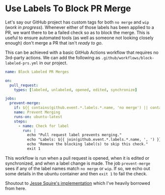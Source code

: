# Use Labels To Block PR Merge

Let's say our GitHub project has custom tags for both `no merge` and `wip`
(_work in progress_). Whenever either of those labels has been applied to a PR,
we want there to be a failed check so as to block the merge. This is useful to
ensure automated tools (as well as someone not looking closely enough) don't
merge a PR that isn't _ready to go_.

This can be achieved with a basic GitHub Actions workflow that requires no
3rd-party actions. We can add the following as
`.github/workflows/block-labeled-prs.yml` in our project.

```yaml
name: Block Labeled PR Merges

on:
  pull_request:
    types: [labeled, unlabeled, opened, edited, synchronize]

jobs:
  prevent-merge:
    if: ${{ contains(github.event.*.labels.*.name, 'no merge') || contains(github.event.*.labels.*.name, 'wip') }}
    name: Prevent Merging
    runs-on: ubuntu-latest
    steps:
      - name: Check for label
        run: |
          echo "Pull request label prevents merging."
          echo "Labels: ${{ join(github.event.*.labels.*.name, ', ') }}"
          echo "Remove the blocking label(s) to skip this check."
          exit 1
```

This workflow is run when a pull request is opened, when it is edited or
synchronized, and when a label change is made. The job `prevent-merge` sees if
any of the label names match `no merge` or `wip`. If so, we echo out some
details in the ubuntu container and then `exit 1` to fail the check.

Shoutout to [Jesse Squire's
implementation](https://www.jessesquires.com/blog/2021/08/24/useful-label-based-github-actions-workflows/#updated-21-march-2022)
which I've heavily borrowed from here.
